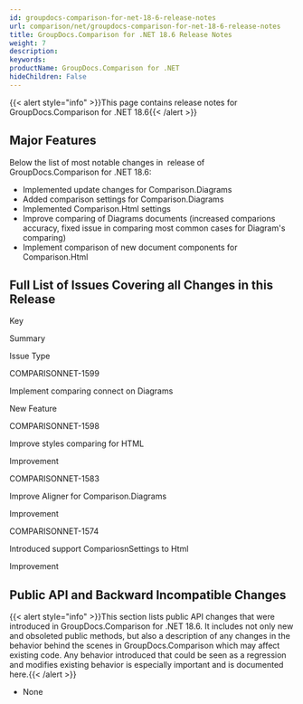 ```yaml
---
id: groupdocs-comparison-for-net-18-6-release-notes
url: comparison/net/groupdocs-comparison-for-net-18-6-release-notes
title: GroupDocs.Comparison for .NET 18.6 Release Notes
weight: 7
description: 
keywords: 
productName: GroupDocs.Comparison for .NET
hideChildren: False
---
```

{{< alert style="info" >}}This page contains release notes for GroupDocs.Comparison for .NET 18.6{{< /alert >}}

## Major Features

Below the list of most notable changes in  release of GroupDocs.Comparison for .NET 18.6:

*   Implemented update changes for Comparison.Diagrams
*   Added comparison settings for Comparison.Diagrams
*   Implemented Comparison.Html settings
*   Improve comparing of Diagrams documents (increased comparions accuracy, fixed issue in comparing most common cases for Diagram's comparing)
*   Implement comparison of new document components for Comparison.Html

## Full List of Issues Covering all Changes in this Release

Key

Summary

Issue Type

COMPARISONNET-1599

Implement comparing connect on Diagrams

New Feature

COMPARISONNET-1598

Improve styles comparing for HTML

Improvement

COMPARISONNET-1583

Improve Aligner for Comparison.Diagrams

Improvement

COMPARISONNET-1574

Introduced support CompariosnSettings to Html

Improvement

## Public API and Backward Incompatible Changes

{{< alert style="info" >}}This section lists public API changes that were introduced in GroupDocs.Comparison for .NET 18.6. It includes not only new and obsoleted public methods, but also a description of any changes in the behavior behind the scenes in GroupDocs.Comparison which may affect existing code. Any behavior introduced that could be seen as a regression and modifies existing behavior is especially important and is documented here.{{< /alert >}}

*   None
